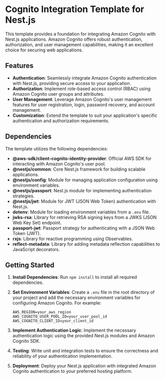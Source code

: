 # Cognito Integration Template for Nest.js

This template provides a foundation for integrating Amazon Cognito with Nest.js applications. Amazon Cognito offers robust authentication, authorization, and user management capabilities, making it an excellent choice for securing web applications.

## Features

- **Authentication**: Seamlessly integrate Amazon Cognito authentication with Nest.js, providing secure access to your application.
- **Authorization**: Implement role-based access control (RBAC) using Amazon Cognito user groups and attributes.
- **User Management**: Leverage Amazon Cognito's user management features for user registration, login, password recovery, and account management.
- **Customization**: Extend the template to suit your application's specific authentication and authorization requirements.

## Dependencies

The template utilizes the following dependencies:

- **@aws-sdk/client-cognito-identity-provider**: Official AWS SDK for interacting with Amazon Cognito's user pool.
- **@nestjs/common**: Core Nest.js framework for building scalable applications.
- **@nestjs/config**: Module for managing application configuration using environment variables.
- **@nestjs/passport**: Nest.js module for implementing authentication strategies.
- **@nestjs/jwt**: Module for JWT (JSON Web Token) authentication with Nest.js.
- **dotenv**: Module for loading environment variables from a `.env` file.
- **jwks-rsa**: Library for retrieving RSA signing keys from a JWKS (JSON Web Key Set) endpoint.
- **passport-jwt**: Passport strategy for authenticating with a JSON Web Token (JWT).
- **rxjs**: Library for reactive programming using Observables.
- **reflect-metadata**: Library for adding metadata reflection capabilities to JavaScript decorators.

## Getting Started

1. **Install Dependencies**: Run `npm install` to install all required dependencies.

2. **Set Environment Variables**: Create a `.env` file in the root directory of your project and add the necessary environment variables for configuring Amazon Cognito. For example:
    ```
    AWS_REGION=your_aws_region
    AWS_COGNITO_USER_POOL_ID=your_user_pool_id
    AWS_COGNITO_CLIENT_ID=your_client_id
    ```

3. **Implement Authentication Logic**: Implement the necessary authentication logic using the provided Nest.js modules and Amazon Cognito SDK.

4. **Testing**: Write unit and integration tests to ensure the correctness and reliability of your authentication implementation.

5. **Deployment**: Deploy your Nest.js application with integrated Amazon Cognito authentication to your preferred hosting platform.
